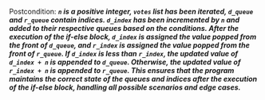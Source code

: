 Postcondition: ***`n` is a positive integer, `votes` list has been iterated, `d_queue` and `r_queue` contain indices. `d_index` has been incremented by `n` and added to their respective queues based on the conditions. After the execution of the if-else block, `d_index` is assigned the value popped from the front of `d_queue`, and `r_index` is assigned the value popped from the front of `r_queue`. If `d_index` is less than `r_index`, the updated value of `d_index + n` is appended to `d_queue`. Otherwise, the updated value of `r_index + n` is appended to `r_queue`. This ensures that the program maintains the correct state of the queues and indices after the execution of the if-else block, handling all possible scenarios and edge cases.***